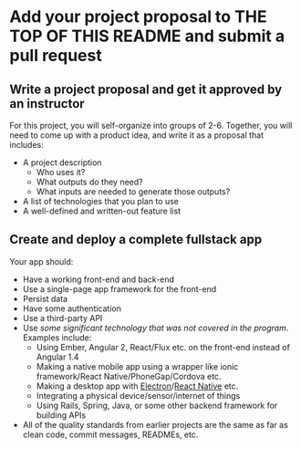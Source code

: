 # Add your project proposal to THE TOP OF THIS README and submit a pull request

## Write a project proposal and get it approved by an instructor

For this project, you will self-organize into groups of 2-6. Together, you will need to come up with a product idea, and write it as a proposal that includes:

* A project description
    * Who uses it?
    * What outputs do they need?
    * What inputs are needed to generate those outputs?
* A list of technologies that you plan to use
* A well-defined and written-out feature list

## Create and deploy a complete fullstack app

Your app should:

* Have a working front-end and back-end
* Use a single-page app framework for the front-end
* Persist data
* Have some authentication
* Use a third-party API
* Use *some significant technology that was not covered in the program*. Examples include:
    * Using Ember, Angular 2, React/Flux etc. on the front-end instead of Angular 1.4
    * Making a native mobile app using a wrapper like ionic framework/React Native/PhoneGap/Cordova etc.
    * Making a desktop app with [Electron](http://electron.atom.io/)/[React Native](https://github.com/ptmt/react-native-desktop) etc.
    * Integrating a physical device/sensor/internet of things
    * Using Rails, Spring, Java, or some other backend framework for building APIs
* All of the quality standards from earlier projects are the same as far as clean code, commit messages, READMEs, etc.
